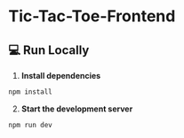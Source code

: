# Tic-Tac-Toe-Frontend

## 💻 Run Locally

1. **Install dependencies**

```bash
npm install
```

2. **Start the development server**

```bash
npm run dev
```